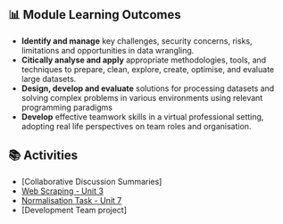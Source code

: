 ##  📊 Module Learning Outcomes

- **Identify and manage** key challenges, security concerns, risks, limitations and opportunities in data wrangling.
- **Citically analyse and apply** appropriate methodologies, tools, and techniques to prepare, clean, explore, create, optimise, and evaluate large datasets.  
- **Design, develop and evaluate** solutions for processing datasets and solving complex problems in various environments using relevant programming paradigms
- **Develop** effective teamwork skills in a virtual professional setting, adopting real life perspectives on team roles and organisation.


## 📚 Activities

- [Collaborative Discussion Summaries]
- [Web Scraping - Unit 3](https://sjackson-DS25.github.io/module%203/webscrapingunit3.html)
- [Normalisation Task - Unit 7](https://sjackson-DS25.github.io/module%203/normalisationunit7.html)
- [Development Team project] 

